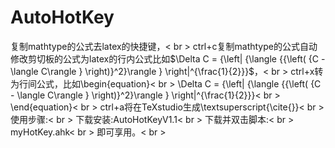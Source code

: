 # AutoHotKey
复制mathtype的公式去latex的快捷键，< br >
ctrl+c复制mathtype的公式自动修改剪切板的公式为latex的行内公式比如$\Delta C = {\left| {\langle {{\left( {C - \langle C\rangle } \right)}^2}\rangle } \right|^{\frac{1}{2}}}$，< br >
ctrl+x转为行间公式，比如\begin{equation}< br >
\Delta C = {\left| {\langle {{\left( {C - \langle C\rangle } \right)}^2}\rangle } \right|^{\frac{1}{2}}}< br >
\end{equation}< br >
ctrl+a将在TeXstudio生成\textsuperscript{\cite{}}< br >
使用步骤:< br >
下载安装:AutoHotKeyV1.1< br >
下载并双击脚本:< br >
myHotKey.ahk< br >
即可享用。< br >

